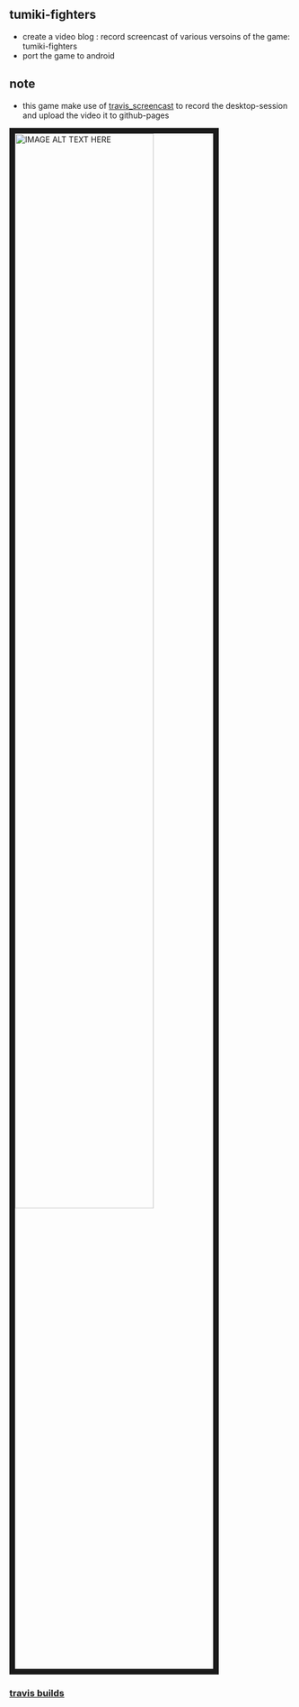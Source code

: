 tumiki-fighters
-----

- create a video blog : record screencast of various versoins of the game: tumiki-fighters
- port the game to android

note
----
- this game make use of [travis_screencast](https://github.com/brownman/travis_screencast) to record the desktop-session and upload the video it to github-pages


<a href="http://www.youtube.com/watch?feature=player_embedded&v=VssGsGpvlHA
" target="_blank"><img src="http://img.youtube.com/vi/VssGsGpvlHA/0.jpg" 
alt="IMAGE ALT TEXT HERE" width="70%" height="70%" border="10" /></a>


### [travis builds](https://github.com/brownman/tumiki-fighters/tree/gh-pages/build)
